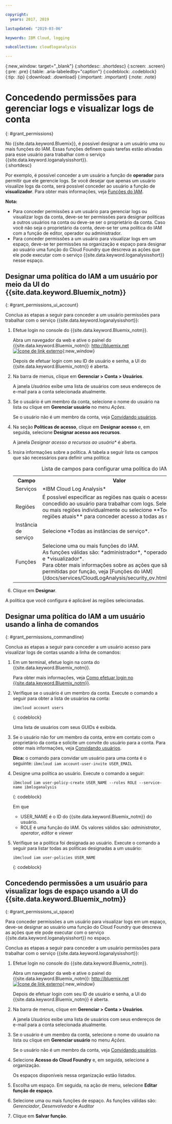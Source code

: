 ```yaml
---

copyright:
  years: 2017, 2019

lastupdated: "2019-03-06"

keywords: IBM Cloud, logging

subcollection: cloudloganalysis

---
```


{:new_window: target="_blank"}
{:shortdesc: .shortdesc}
{:screen: .screen}
{:pre: .pre}
{:table: .aria-labeledby="caption"}
{:codeblock: .codeblock}
{:tip: .tip}
{:download: .download}
{:important: .important}
{:note: .note}

# Concedendo permissões para gerenciar logs e visualizar logs de conta
{: #grant_permissions}

No {{site.data.keyword.Bluemix}}, é possível designar a um usuário uma ou mais funções do IAM. Essas funções definem quais tarefas estão ativadas para esse usuário para trabalhar com o serviço {{site.data.keyword.loganalysisshort}}.  
{:shortdesc}

Por exemplo, é possível conceder a um usuário a função de **operador** para permitir que ele gerencie logs. Se você desejar que apenas um usuário visualize logs da conta, será possível conceder ao usuário a função de **visualizador**. Para obter mais informações, veja [Funções do IAM](/docs/services/CloudLogAnalysis/security_ov.html#iam_roles).

**Nota:** 

* Para conceder permissões a um usuário para gerenciar logs ou visualizar logs da conta, deve-se ter permissões para designar políticas a outros usuários na conta ou deve-se ser o proprietário da conta. Caso você não seja o proprietário da conta, deve-se ter uma política do IAM com a função de editor, operador ou administrador.
* Para conceder permissões a um usuário para visualizar logs em um espaço, deve-se ter permissões na organização e espaço para designar ao usuário uma função do Cloud Foundry que descreva as ações que ele pode executar com o serviço {{site.data.keyword.loganalysisshort}} nesse espaço. 

## Designar uma política do IAM a um usuário por meio da UI do {{site.data.keyword.Bluemix_notm}}
{: #grant_permissions_ui_account}

Conclua as etapas a seguir para conceder a um usuário permissões para trabalhar com o serviço {{site.data.keyword.loganalysisshort}}:

1. Efetue login no console do {{site.data.keyword.Bluemix_notm}}.

    Abra um navegador da web e ative o painel do {{site.data.keyword.Bluemix_notm}}: [http://bluemix.net ![Ícone de link externo](../../../icons/launch-glyph.svg "Ícone de link externo")](http://bluemix.net){:new_window}
	
	Depois de efetuar login com seu ID de usuário e senha, a UI do {{site.data.keyword.Bluemix_notm}} é aberta.

2. Na barra de menus, clique em **Gerenciar > Conta > Usuários**. 

    A janela *Usuários* exibe uma lista de usuários com seus endereços de e-mail para a conta selecionada atualmente.
	
3. Se o usuário é um membro da conta, selecione o nome do usuário na lista ou clique em **Gerenciar usuário** no menu *Ações*.

    Se o usuário não é um membro da conta, veja [Convidando usuários](/docs/iam/iamuserinv.html#iamuserinv).

4. Na seção **Políticas de acesso**, clique em **Designar acesso** e, em seguida, selecione **Designar acesso aos recursos**.

    A janela *Designar acesso a recursos ao usuário** é aberta.

5. Insira informações sobre a política. A tabela a seguir lista os campos que são necessários para definir uma política: 

    <table>
	  <caption>Lista de campos para configurar uma política do IAM.</caption>
	  <tr>
	    <th>Campo</th>
		<th>Valor</th>
	  </tr>
	  <tr>
	    <td>Serviços</td>
		<td>*IBM Cloud Log Analysis*</td>
	  </tr>	  
	  <tr>
	    <td>Regiões</td>
		<td>É possível especificar as regiões nas quais o acesso será concedido ao usuário para trabalhar com logs. Selecione uma ou mais regiões individualmente ou selecione **Todas as regiões atuais** para conceder acesso a todas as regiões.</td>
	  </tr>
	  <tr>
	    <td>Instância de serviço</td>
		<td>Selecione *Todas as instâncias de serviço*.</td>
	  </tr>
	  <tr>
	    <td>Funções</td>
		<td>Selecione uma ou mais funções do IAM. <br>As funções válidas são: *administrador*, *operador*, *editor* e *visualizador*. <br>Para obter mais informações sobre as ações que são permitidas por função, veja [Funções do IAM](/docs/services/CloudLogAnalysis/security_ov.html#iam_roles).
		</td>
	  </tr>
     </table>
	
6. Clique em **Designar**.
	
A política que você configura é aplicável às regiões selecionadas. 


## Designar uma política do IAM a um usuário usando a linha de comandos
{: #grant_permissions_commandline}

Conclua as etapas a seguir para conceder a um usuário acesso para visualizar logs de contas usando a linha de comandos:

1. Em um terminal, efetue login na conta do {{site.data.keyword.Bluemix_notm}}. 

    Para obter mais informações, veja [Como efetuar login no {{site.data.keyword.Bluemix_notm}}](/docs/services/CloudLogAnalysis/qa/cli_qa.html#login).

2. Verifique se o usuário é um membro da conta. Execute o comando a seguir para obter a lista de usuários na conta:

    ```
	ibmcloud account users
	```
    {: codeblock}	

	Uma lista de usuários com seus GUIDs é exibida.

3. Se o usuário não for um membro da conta, entre em contato com o proprietário da conta e solicite um convite do usuário para a conta. Para obter mais informações, veja [Convidando usuários](/docs/iam/iamuserinv.html#iamuserinv).

    **Dica:** o comando para convidar um usuário para uma conta é o seguinte: `ibmcloud iam account-user-invite USER_EMAIL`
		
4. Designe uma política ao usuário. Execute o comando a seguir:

    ```
    ibmcloud iam user-policy-create USER_NAME --roles ROLE --service-name ibmloganalysis
	```
	{: codeblock}

	Em que
    * USER_NAME é o ID do {{site.data.keyword.Bluemix_notm}} do usuário.
	* ROLE é uma função do IAM. Os valores válidos são: *administrator*, *operator*, *editor* e *viewer*

5. Verifique se a política foi designada ao usuário. Execute o comando a seguir para listar todas as políticas designadas a um usuário:

    ```
    ibmcloud iam user-policies USER_NAME
	```
	{: codeblock}




## Concedendo permissões a um usuário para visualizar logs de espaço usando a UI do {{site.data.keyword.Bluemix_notm}}
{: #grant_permissions_ui_space}

Para conceder permissões a um usuário para visualizar logs em um espaço, deve-se designar ao usuário uma função do Cloud Foundry que descreva as ações que ele pode executar com o serviço {{site.data.keyword.loganalysisshort}} no espaço. 

Conclua as etapas a seguir para conceder a um usuário permissões para trabalhar com o serviço {{site.data.keyword.loganalysisshort}}:

1. Efetue login no console do {{site.data.keyword.Bluemix_notm}}.

    Abra um navegador da web e ative o painel do {{site.data.keyword.Bluemix_notm}}: [http://bluemix.net ![Ícone de link externo](../../../icons/launch-glyph.svg "Ícone de link externo")](http://bluemix.net){:new_window}
	
	Depois de efetuar login com seu ID de usuário e senha, a UI do {{site.data.keyword.Bluemix_notm}} é aberta.

2. Na barra de menus, clique em **Gerenciar > Conta > Usuários**. 

    A janela *Usuários* exibe uma lista de usuários com seus endereços de e-mail para a conta selecionada atualmente.
	
3. Se o usuário é um membro da conta, selecione o nome do usuário na lista ou clique em **Gerenciar usuário** no menu *Ações*.

    Se o usuário não é um membro da conta, veja [Convidando usuários](/docs/iam/iamuserinv.html#iamuserinv).

4. Selecione **Acesso do Cloud Foundry** e, em seguida, selecione a organização.

    Os espaços disponíveis nessa organização estão listados.

5. Escolha um espaço. Em seguida, na ação de menu, selecione **Editar função de espaço**.

6. Selecione uma ou mais funções de espaço. As funções válidas são: *Gerenciador*, *Desenvolvedor* e *Auditor*
	
7. Clique em **Salvar função**.




